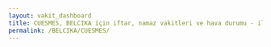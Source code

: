 ```yaml
---
layout: vakit_dashboard
title: CUESMES, BELCIKA için iftar, namaz vakitleri ve hava durumu - ilçe/eyalet seç
permalink: /BELCIKA/CUESMES/
---
```


<script type="text/javascript">
  var GLOBAL_COUNTRY = 'BELCIKA';
  var GLOBAL_CITY = 'CUESMES';
  var GLOBAL_STATE = '';
  var lat = 72;
  var lon = 21;
</script>
